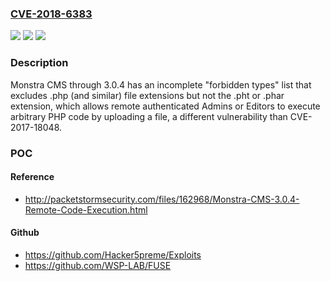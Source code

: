### [CVE-2018-6383](https://cve.mitre.org/cgi-bin/cvename.cgi?name=CVE-2018-6383)
![](https://img.shields.io/static/v1?label=Product&message=n%2Fa&color=blue)
![](https://img.shields.io/static/v1?label=Version&message=n%2Fa&color=blue)
![](https://img.shields.io/static/v1?label=Vulnerability&message=n%2Fa&color=brighgreen)

### Description

Monstra CMS through 3.0.4 has an incomplete "forbidden types" list that excludes .php (and similar) file extensions but not the .pht or .phar extension, which allows remote authenticated Admins or Editors to execute arbitrary PHP code by uploading a file, a different vulnerability than CVE-2017-18048.

### POC

#### Reference
- http://packetstormsecurity.com/files/162968/Monstra-CMS-3.0.4-Remote-Code-Execution.html

#### Github
- https://github.com/Hacker5preme/Exploits
- https://github.com/WSP-LAB/FUSE

